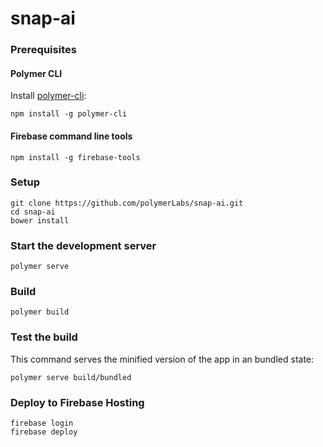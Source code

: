 # snap-ai

### Prerequisites

#### Polymer CLI

Install [polymer-cli](https://github.com/Polymer/polymer-cli):

    npm install -g polymer-cli

#### Firebase command line tools

    npm install -g firebase-tools

### Setup

    git clone https://github.com/polymerLabs/snap-ai.git
    cd snap-ai
    bower install

### Start the development server

    polymer serve

### Build

    polymer build

### Test the build

This command serves the minified version of the app in an bundled state:

    polymer serve build/bundled


### Deploy to Firebase Hosting

    firebase login
    firebase deploy
